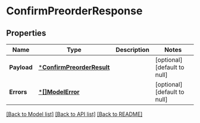 # ConfirmPreorderResponse

## Properties
Name | Type | Description | Notes
------------ | ------------- | ------------- | -------------
**Payload** | [***ConfirmPreorderResult**](ConfirmPreorderResult.md) |  | [optional] [default to null]
**Errors** | [***[]ModelError**](array.md) |  | [optional] [default to null]

[[Back to Model list]](../README.md#documentation-for-models) [[Back to API list]](../README.md#documentation-for-api-endpoints) [[Back to README]](../README.md)

